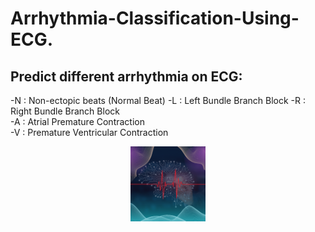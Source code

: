 # Arrhythmia-Classification-Using-ECG. #
## Predict different arrhythmia on ECG: ##
  -N : Non-ectopic beats (Normal Beat)
  -L : Left Bundle Branch Block
  -R : Right Bundle Branch Block  
  -A : Atrial Premature Contraction  
  -V : Premature Ventricular Contraction
  <p align="center" width="100%"> <img src="./assets/Logo.png" width="120" height="120"></p>
